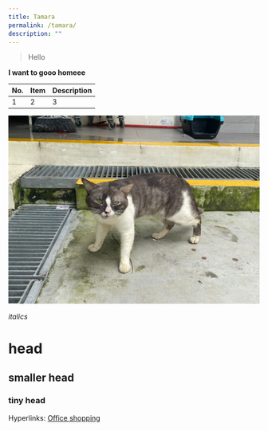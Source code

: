 ```yaml
---
title: Tamara
permalink: /tamara/
description: ""
---
```

> Hello

**I want to gooo homeee**


| No. | Item | Description |
| -------- | -------- | -------- |
| 1     | 2     | 3     |


![cat](/images/IMG-20220930-WA0042.jpg)


*italics*

# head
## smaller head
### tiny head

Hyperlinks:
[Office shopping](https://www.bing.com/search?q=Magnetic+Glass+Board&cvid=e24b40332da546c19bb01fa526001623&aqs=edge.0.69i59j69i57j69i60j69i64j69i61l2.1994j0j4&FORM=ANAB01&PC=U531)